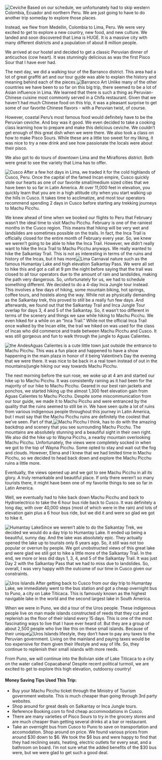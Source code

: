 ![](peru/ceviche_opt.jpg "Ceviche") Based on our schedule, we unfortunately had to skip western Colombia, Ecuador and northern Peru.  We are just going to have to do another trip someday to explore those places.

Instead, we flew from Medellin, Colombia to Lima, Peru.  We were very excited to get to explore a new country, new food, and new culture.  We landed and soon discovered that Lima is HUGE.  It is a massive city with many different districts and a population of about 8 million people.

We arrived at our hostel and decided to get a classic Peruvian dinner of anticuchos (cow heart).  It was stunningly delicious as was the first Pisco Sour that I have ever had.

The next day, we did a walking tour of the Barranco district.  This area had a lot of great graffiti art and our tour guide was able to explain the history and meaning behind each of the pieces.![](peru/limaArt_opt.jpg "Barranco Art")  Unlike many of the other countries we have been to so far on this big trip, there seemed to be a lot of Asian influence in Lima.  We learned that there is such a thing as Peruvian-Chinese cuisine most commonly served in a Chifa restaurant.  Given that we haven’t had much Chinese food on this trip, it was a pleasant surprise to get some of our favorite Chinese flavors - with a Peruvian twist, of course.

However, coastal Peru’s most famous food would definitely have to be the Peruvian ceviche.  And boy was it good.  We even decided to take a cooking class learning how to prepare and make this delicious ceviche.  We couldn’t get enough of this great dish when we were there.  We also took a class on how to make Pisco Sours.  While these are a little too sweet for my liking, it was nice to try a new drink and see how passionate the locals were about their pisco.

We also got to do tours of downtown Lima and the Miraflores district.  Both were great to see the variety that Lima has to offer.

![](peru/cusco_opt.jpg "Cusco") After a few hot days in Lima, we traded it for the cold highlands of Cusco, Peru.  Once the capital of the famed Incan empire, Cusco quickly stole our hearts as one of our favorite small/medium sized cities that we have been to so far in Latin America.  At over 11,000 feet in elevation, you quickly learn that you are in a high altitude city when you start walking up the hills in Cusco.  It takes time to acclimatize, and most tour operators recommend spending 2 days in Cusco before starting any trekking journeys to Machu Picchu.

We knew ahead of time when we booked our flights to Peru that February wasn’t the ideal time to visit Machu Picchu.  February is one of the rainiest months in the Cusco region. This means that hiking will be very wet and landslides are sometimes possible on the trails.  In fact, the Inca Trail is officially closed for the entire month of February every year.  So, we knew we weren’t going to be able to hike the Inca Trail.  However, we didn’t really want to hike the Inca Trail to Machu Picchu anyways.  We really wanted to hike the Salkantay Trail.  This is not as interesting in terms of the ruins and history of the Incas, but it has more![](peru/peruCarnaval_opt.jpg "Lima Carnaval") nature such as the famous Humantay Lake and high elevation Salkantay Pass.  We were all set to hike this and got a call at 9 pm the night before saying that the trail was closed to all tour operators due to the amount of rain and landslides, making the path very dangerous.  So, unfortunately for us, we had to schedule something different.  We decided to do a 4-day Inca Jungle tour instead.  This involves a few days of hiking, some mountain biking, hot springs, coffee tours, and hostels along the way.  While not as physically demanding as the Salkantay trek, this proved to still be a really fun few days.  And afterwards, we found out that the Salkantay Trail  and Inca Jungle Tour overlap for days 3, 4 and 5 of the Salkantay. So, it wasn’t too different in terms of the scenery and things we saw while hiking to Machu Picchu.  We even hiked for a while on an “Inca Trail.”  While not the official Inca Trail once walked by the Incan elite, the trail we hiked on was used for the class of Incas who did commerce and trade between Machu Picchu and Cusco.  It was still gorgeous and fun to walk through the jungle to Aguas Calientes.

![](peru/andes_opt.jpg "the Andes")Aguas Calientes is a cute little town just outside the entrance to Machu Picchu.  This was a fun place and happened to have a show happening in the main plaza in honor of it being Valentine’s Day the evening that we were there.  It was nice to be back in a real town instead of out in the mountains/jungle hiking our way towards Machu Picchu.

The next morning before the sun rose, we woke up at 4 am and started our hike up to Machu Picchu.  It was consistently raining as it had been for the majority of our hike to Machu Picchu.  Geared in our best rain jackets and ponchos, we started hiking up the almost 1,300 feet elevation gain from Aguas Calientes to Machu Picchu.  Despite some miscommunication from our tour guide, we made it to Machu Picchu and were entranced by the quality that the ruins seemed to still be in.  We have seen quite a lot of ruins from various indigenous people throughout this journey in Latin America, but I must say that the Machu Picchu ruins are definitely the coolest that we’ve seen.  Part of that,![](peru/MachuPicchuHiking_opt.jpg "Machu Picchu") I think, has to do with the amazing backdrop and scenery that you see surrounding Machu Picchu.  The mountains are absolutely stunning and a beautiful sight in their own right.  We also did the hike up to Wayna Picchu, a nearby mountain overlooking Machu Picchu.  Unfortunately, the views were completely socked in when we got to the top of Wayna Picchu.  Some opted to stay and wait out the fog and clouds.  However, Elena and I knew that we had limited time in Machu Picchu, so we decided to head back down and explore the Machu Picchu ruins a little more.

Eventually, the views opened up and we got to see Machu Picchu in all its glory.  A truly remarkable and beautiful place.  If only there weren’t so many tourists there, it might have been one of my favorite things to see so far in Latin America.

Well, we eventually had to hike back down Machu Picchu and back to Hydroelectrico to take the 6 hour bus ride back to Cusco.  It was definitely a long day, with over 40,000 steps (most of which were in the rain) and lots of elevation gain plus a 6 hour bus ride, but we did it and were so glad we got to hike it.

![](peru/humantayUs_opt.jpg "Humantay Lake")Since we weren’t able to do the Salkantay Trek, we decided we would do a day trip to Humantay Lake.  It ended up being a beautiful, sunny day.  And the lake was absolutely epic.  They actually opened the lake up to tourists only 6 years ago.  So, it still was not too popular or overrun by people.  We got unobstructed views of this great lake and were glad we still got to hike a little more of the Salkantay Trail.  In the end, we more or less did days 1, 3, 4, and 5 of the Salkantay Trail.  It was just Day 2 with the Salkantay Pass that we had to miss due to landslides.  So, overall, I was very happy with the outcome of our time in Cusco given our constraints.

![](peru/islandkid_opt.jpg "Uros Islands")  After getting back to Cusco from our day trip to Humantay Lake, we immediately went to the bus station and got a cheap overnight bus to Puno, a city on Lake Titicaca.  This is famously known as the highest navigable lake in the world and the second largest lake in South America.

 When we were in Puno, we did a tour of the Uros people.  These indigenous people live on man made islands constructed of reeds that they cut and replenish as the floor of their island every 15 days.  This is one of the most fascinating ways to live that I have ever heard of.  But they are a group of about 2,500 people who live like this on these small islands.  Because of their unique![](peru/islandfloor_opt.jpg "Uros Islands") lifestyle, they don’t have to pay any taxes to the Peruvian government.  Living on the mainland and paying taxes would be too expensive for them given their lifestyle and way of life.  So, they continue to replenish their small islands with more reeds.

From Puno, we will continue into the Bolivian side of Lake Titicaca to a city on the water called Copacabana!  Despite recent political turmoil, we are excited to get to explore this high elevation, outdoorsy country!


#### Money Saving Tips Used This Trip:

* Buy your Machu Picchu ticket through the Ministry of Tourism government website.  This is much cheaper than going through 3rd party websites.
* Shop around for great deals on Salkantay or Inca Jungle tours.
* Reference Booking.com to find cheap accommodations in Cusco.
* There are many varieties of Pisco Sours to try in the grocery stores and are much cheaper than getting several drinks at a bar or restaurant.
* Take an overnight bus from Cusco to Puno to save on transportation and accomodation.  Shop around on price.  We found various prices from around $30 down to $6.  We took the $6 bus and were happy to find that they had reclining seats, heating, electric outlets for every seat, and a bathroom on board.  I’m not sure what the added benefits of the $30 bus were, but we were glad to get such a good deal.


